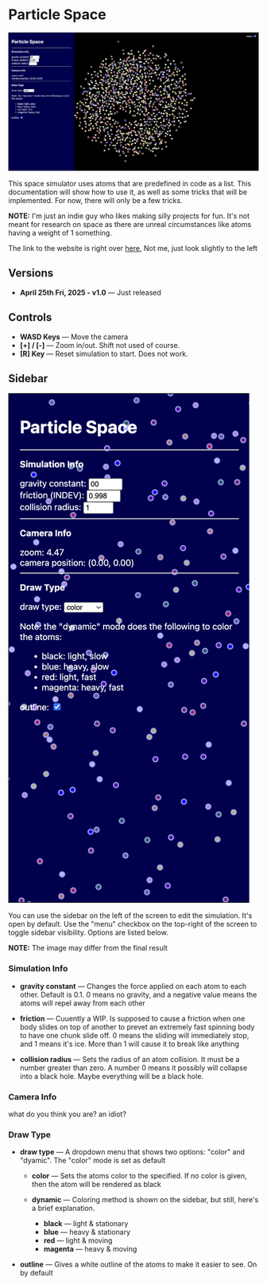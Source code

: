 <!-- ./README.md -->
# Particle Space

![A set of 1000 multicolored atoms flinging away with a sidebar to... the side of course.](./docs/Particle%20Space%20img-1.png)

This space simulator uses atoms that are predefined in code as a list. This documentation will show how to use it, as well as some tricks that will be implemented. For now, there will only be a few tricks.

**NOTE:** I'm just an indie guy who likes making silly projects for fun. It's not meant for research on space as there are unreal circumstances like atoms having a weight of 1 something.

The link to the website is right over [here](https://mohammed-codez.github.io/particle-space/), Not me, just look slightly to the left

## Versions

- **April 25th Fri, 2025 - v1.0** — Just released

## Controls

- **WASD Keys** — Move the camera
- **[+] / [-]** — Zoom in/out. Shift not used of course.
- **[R] Key** — Reset simulation to start. Does not work.

## Sidebar

![A sidebar of course.](./docs/Sidebar%20img-2.png)

You can use the sidebar on the left of the screen to edit the simulation. It's open by default. Use the "menu" checkbox on the top-right of the screen to toggle sidebar visibility. Options are listed below.

**NOTE:** The image may differ from the final result

### Simulation Info

- **gravity constant** — Changes the force applied on each atom to each other. Default is 0.1. 0 means no gravity, and a negative value means the atoms will repel away from each other

- **friction** — Cuuently a WIP. Is supposed to cause a friction when one body slides on top of another to prevet an extremely fast spinning body to have one chunk slide off. 0 means the sliding will immediately stop, and 1 means it's ice. More than 1 will cause it to break like anything

- **collision radius** — Sets the radius of an atom collision. It must be a number greater than zero. A number 0 means it possibly will collapse into a black hole. Maybe everything will be a black hole.

### Camera Info
what do you think you are? an idiot?

### Draw Type

- **draw type** — A dropdown menu that shows two options: "color" and "dyamic". The "color" mode is set as default

  - **color** — Sets the atoms color to the specified. If no color is given, then the atom will be rendered as black

  - **dynamic** — Coloring method is shown on the sidebar, but still, here's a brief explanation.

    - **black** — light & stationary
    - **blue** — heavy & stationary
    - **red** — light & moving
    - **magenta** — heavy & moving

- **outline** — Gives a white outline of the atoms to make it easier to see. On by default

